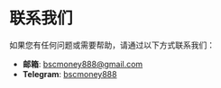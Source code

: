 # 联系我们

如果您有任何问题或需要帮助，请通过以下方式联系我们：

* **邮箱**: [bscmoney888@gmail.com](mailto:bscmoney888@gmail.com)
* **Telegram**: [bscmoney888](https://t.me/bscmoney888)
